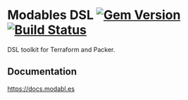 # Modables DSL [![Gem Version](https://badge.fury.io/rb/modables_dsl.svg)](https://badge.fury.io/rb/modables_dsl) [![Build Status](https://secure.travis-ci.org/modables/dsl.svg?branch=master)](https://travis-ci.org/modables/dsl)

DSL toolkit for Terraform and Packer.

## Documentation
https://docs.modabl.es
